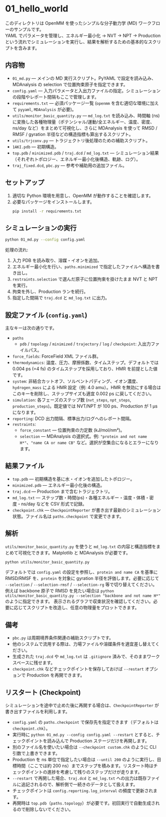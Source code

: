 # 01_hello_world

このディレクトリは OpenMM を使ったシンプルな分子動力学 (MD) ワークフローのサンプルです。  
YAML でパラメータを管理し、エネルギー最小化 → NVT → NPT → Production という流れでシミュレーションを実行し、結果を解析するための基本的なスクリプトを含みます。

## 内容物
- `01_md.py` — メインの MD 実行スクリプト。PyYAML で設定を読み込み、MDAnalysis の selection で位置拘束原子を指定できます。
- `config.yaml` — 入力パラメータと入出力ファイルの指定。シミュレーションの段階やレポート間隔もここで管理します。
- `requirements.txt` — 必須パッケージ一覧 (`openmm` を含む適切な環境に加えて `pyyaml`, `MDAnalysis` が必要)。
- `utils/monitor_basic_quantity.py` — `md_log.txt` を読み込み、時間軸 (ns) に変換した各種物理量（ポテンシャル/運動/全エネルギー、温度、密度、ns/day など）をまとめて可視化し、さらに MDAnalysis を使って RMSD / RMSF / gyration 半径などの構造指標も算出するスクリプト。
- `utils/trjconv.py` — トラジェクトリ後処理のための補助スクリプト。
- `1AKI.pdb` — 初期構造。
- `top.pdb` / `minimized.pdb` / `traj.dcd` / `md_log.txt` — シミュレーション結果（それぞれトポロジー、エネルギー最小化後構造、軌跡、ログ）。
- `traj_fixed.dcd`, `pbc.py` — 参考や補助用の追加ファイル。

## セットアップ
1. 適切な Python 環境を用意し、OpenMM が動作することを確認します。
2. 必要なパッケージをインストールします。
   ```bash
   pip install -r requirements.txt
   ```

## シミュレーションの実行
```bash
python 01_md.py --config config.yaml
```

処理の流れ:
1. 入力 PDB を読み取り、溶媒・イオンを追加。
2. エネルギー最小化を行い、`paths.minimized` で指定したファイルへ構造を書き出し。
3. `restraints.selection` で選んだ原子に位置拘束を掛けたまま NVT と NPT を実行。
4. 拘束を外し、Production ランを続行。
5. 指定した間隔で `traj.dcd` と `md_log.txt` に出力。

## 設定ファイル (`config.yaml`)
主なキーは次の通りです。

- `paths`  
  - `pdb` / `topology` / `minimized` / `trajectory` / `log` / `checkpoint`: 入出力ファイルパス。
- `force_fields`: ForceField XML ファイル群。
- `thermodynamics`: 温度、圧力、摩擦係数、タイムステップ。デフォルトでは 0.004 ps (=4 fs) のタイムステップを採用しており、HMR を前提とした値です。
- `system`: 非結合カットオフ、ソルベントパディング、イオン濃度、`hydrogen_mass` による HMR 設定（例: 4.0 amu）。HMR を無効にする場合はこのキーを削除し、ステップサイズも適宜 0.002 ps に戻してください。
- `simulation`: 各フェーズのステップ数 (`nvt_steps`, `npt_steps`, `production_steps`)。既定値では NVT/NPT が 100 ps、Production が 1 µs になります。
- `reporting`: DCD 出力間隔、標準出力/ログへのレポート間隔。
- `restraints`: 
  - `force_constant` — 位置拘束の力定数 (kJ/mol/nm²)。
  - `selection` — MDAnalysis の選択式。例: `"protein and not name H*"`、`"name CA or name CB"` など。選択が空集合になるとエラーになります。

## 結果ファイル
- `top.pdb` — 初期構造を基に水・イオンを追加したトポロジー。
- `minimized.pdb` — エネルギー最小化後の構造。
- `traj.dcd` — Production まで含むトラジェクトリ。
- `md_log.txt` — ステップ数・時間(ps)・各種エネルギー・温度・体積・密度・ns/day などを CSV 形式で記録。
- `checkpoint.chk` — `CheckpointReporter` が書き出す最新のシミュレーション状態。ファイル名は `paths.checkpoint` で変更できます。

## 解析
`utils/monitor_basic_quantity.py` を使うと `md_log.txt` の内容と構造指標をまとめて可視化できます。Matplotlib と MDAnalysis が必要です。
```bash
python utils/monitor_basic_quantity.py
```
デフォルトでは `config.yaml` の設定を参照し、`protein and name CA` を基準に RMSD/RMSF を、`protein` を対象に gyration 半径を評価します。必要に応じて `--selection` / `--selection-rmsf` / `--selection-rg` 等で切り替えてください。
例えば backbone 原子で RMSD を見たい場合は `python utils/monitor_basic_quantity.py --selection "backbone and not name H*"` のように指定できます。
表示されるグラフで収束状況を確認してください。必要に応じてスクリプトを改造し、任意の物理量をプロットできます。

## 備考
- `pbc.py` は周期境界条件関連の補助スクリプトです。
- 他のシステムで流用する際は、力場ファイルや溶媒条件を適宜差し替えてください。
- 生成された `traj.dcd` や `md_log.txt` は `.gitignore` 済みで、そのままワークスペースに残せます。
- `checkpoint.chk` などチェックポイントを保存しておけば `--restart` オプションで Production を再開できます。

## リスタート (Checkpoint)

シミュレーションを途中で止めた後に再開する場合は、`CheckpointReporter` が書き出すファイルを利用します。

- `config.yaml` の `paths.checkpoint` で保存先を指定できます（デフォルトは `checkpoint.chk`）。
- 実行時に `python 01_md.py --config config.yaml --restart` とすると、チェックポイントを読み込んで Production ステージだけを再開します。
- 別のファイル名を使いたい場合は `--checkpoint custom.chk` のように CLI 引数で上書きできます。
- Production を ns 単位で指定したい場合は `--until 200` のように実行し、目標時間（ここでは約 200 ns）までステップを積みます。リスタート時はチェックポイントの進捗を考慮して残りのステップだけが走ります。
- `--restart` で再開した場合、`traj.dcd` と `md_log.txt` への出力は既存ファイルに追記されるので、解析側で一続きのデータとして扱えます。
- チェックポイントは `config.reporting.log_interval` の頻度で更新されます。
- 再開時は `top.pdb`（`paths.topology`）が必要です。初回実行で自動生成されるので削除しないでください。
